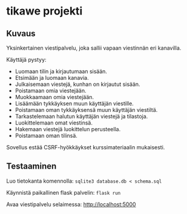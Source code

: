 # tikawe projekti

## Kuvaus

Yksinkertainen viestipalvelu, joka sallii vapaan viestinnän eri kanavilla.

Käyttäjä pystyy:

- Luomaan tilin ja kirjautumaan sisään.
- Etsimään ja luomaan kanavia.
- Julkaisemaan viestejä, kunhan on kirjautut sisään.
- Poistamaan omia viestejään.
- Muokkaamaan omia viestejään.
- Lisäämään tykkäyksen muun käyttäjän viestille.
- Poistamaan oman tykkäyksensä muun käyttäjän viestiltä.
- Tarkastelemaan halutun käyttäjän viestejä ja tilastoja.
- Luokittelemaan omat viestinsä.
- Hakemaan viestejä luokittelun perusteella.
- Poistamaan oman tilinsä.

Sovellus estää CSRF-hyökkäykset kurssimateriaalin mukaisesti.

## Testaaminen

Luo tietokanta komennolla: `sqlite3 database.db < schema.sql`

Käynnistä paikallinen flask palvelin: `flask run`

Avaa viestipalvelu selaimessa: [http://localhost:5000](http://localhost:5000)

